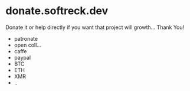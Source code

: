 # donate.softreck.dev


Donate it or help directly if you want that project will growth... Thank You! 

+ patronate
+ open coll...
+ caffe
+ paypal
+ BTC
+ ETH
+ XMR
+ ..
